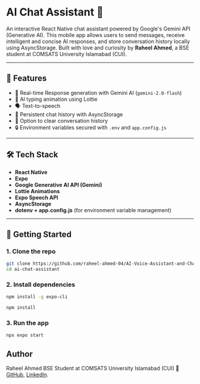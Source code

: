 # AI Chat Assistant 🤖

An interactive React Native chat assistant powered by Google's Gemini API (Generative AI). This mobile app allows users to send messages, receive intelligent and concise AI responses, and store conversation history locally using AsyncStorage. Built with love and curiosity by **Raheel Ahmed**, a BSE student at COMSATS University Islamabad (CUI).

---

## 📱 Features

- 💬 Real-time Response generation with Gemini AI (`gemini-2.0-flash`)
- 🧠 AI typing animation using Lottie
- 🗣️ Text-to-speech 
- 💾 Persistent chat history with AsyncStorage
- 🧹 Option to clear conversation history
- 🔒 Environment variables secured with `.env` and `app.config.js`

---

## 🛠️ Tech Stack

- **React Native**
- **Expo**
- **Google Generative AI API (Gemini)**
- **Lottie Animations**
- **Expo Speech API**
- **AsyncStorage**
- **dotenv + app.config.js** (for environment variable management)

---

## 🚀 Getting Started

### 1. Clone the repo

```bash
git clone https://github.com/raheel-ahmed-04/AI-Voice-Assistant-and-Chatbot.git
cd ai-chat-assistant
```
### 2. Install dependencies

```bash
npm install -g expo-cli
```
```bash
npm install 
```

### 3. Run the app

```bash
npx expo start
```

## Author
Raheel Ahmed
BSE Student at COMSATS University Islamabad (CUI)
🔗 [GitHub](https://github.com/raheel-ahmed-04), [LinkedIn](www.linkedin.com/in/raheelahmad72).

